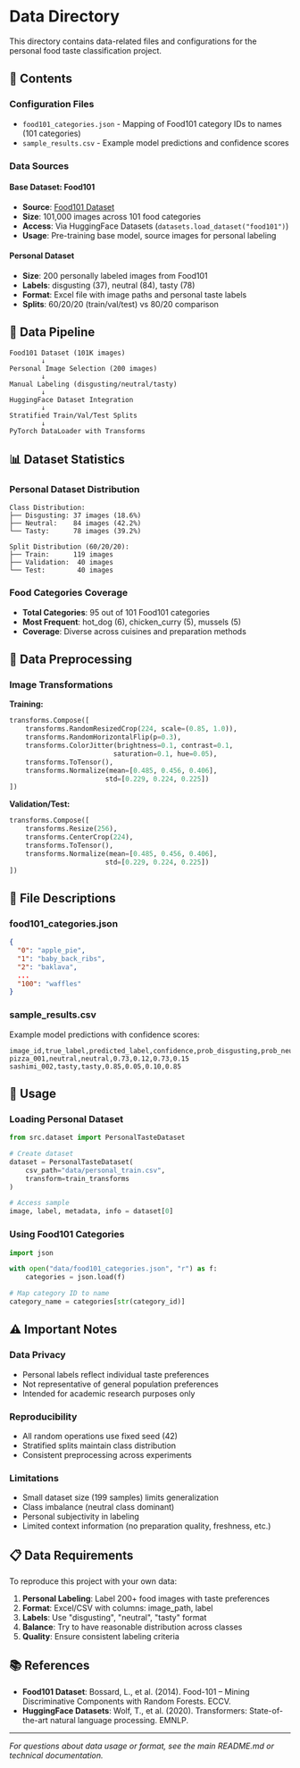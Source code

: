 # Data Directory

This directory contains data-related files and configurations for the personal food taste classification project.

## 📁 **Contents**

### **Configuration Files**
- `food101_categories.json` - Mapping of Food101 category IDs to names (101 categories)
- `sample_results.csv` - Example model predictions and confidence scores

### **Data Sources**

#### **Base Dataset: Food101**
- **Source**: [Food101 Dataset](https://data.vision.ee.ethz.ch/cvl/datasets_extra/food-101/)
- **Size**: 101,000 images across 101 food categories
- **Access**: Via HuggingFace Datasets (`datasets.load_dataset("food101")`)
- **Usage**: Pre-training base model, source images for personal labeling

#### **Personal Dataset**
- **Size**: 200 personally labeled images from Food101
- **Labels**: disgusting (37), neutral (84), tasty (78)
- **Format**: Excel file with image paths and personal taste labels
- **Splits**: 60/20/20 (train/val/test) vs 80/20 comparison

## 🔄 **Data Pipeline**

```
Food101 Dataset (101K images)
        ↓
Personal Image Selection (200 images)
        ↓
Manual Labeling (disgusting/neutral/tasty)
        ↓
HuggingFace Dataset Integration
        ↓
Stratified Train/Val/Test Splits
        ↓
PyTorch DataLoader with Transforms
```

## 📊 **Dataset Statistics**

### **Personal Dataset Distribution**
```
Class Distribution:
├── Disgusting: 37 images (18.6%)
├── Neutral:    84 images (42.2%)
└── Tasty:      78 images (39.2%)

Split Distribution (60/20/20):
├── Train:      119 images
├── Validation:  40 images
└── Test:        40 images
```

### **Food Categories Coverage**
- **Total Categories**: 95 out of 101 Food101 categories
- **Most Frequent**: hot_dog (6), chicken_curry (5), mussels (5)
- **Coverage**: Diverse across cuisines and preparation methods

## 🔧 **Data Preprocessing**

### **Image Transformations**

**Training:**
```python
transforms.Compose([
    transforms.RandomResizedCrop(224, scale=(0.85, 1.0)),
    transforms.RandomHorizontalFlip(p=0.3),
    transforms.ColorJitter(brightness=0.1, contrast=0.1, 
                          saturation=0.1, hue=0.05),
    transforms.ToTensor(),
    transforms.Normalize(mean=[0.485, 0.456, 0.406], 
                        std=[0.229, 0.224, 0.225])
])
```

**Validation/Test:**
```python
transforms.Compose([
    transforms.Resize(256),
    transforms.CenterCrop(224),
    transforms.ToTensor(),
    transforms.Normalize(mean=[0.485, 0.456, 0.406], 
                        std=[0.229, 0.224, 0.225])
])
```

## 📁 **File Descriptions**

### **food101_categories.json**
```json
{
  "0": "apple_pie",
  "1": "baby_back_ribs",
  "2": "baklava",
  ...
  "100": "waffles"
}
```

### **sample_results.csv**
Example model predictions with confidence scores:
```csv
image_id,true_label,predicted_label,confidence,prob_disgusting,prob_neutral,prob_tasty
pizza_001,neutral,neutral,0.73,0.12,0.73,0.15
sashimi_002,tasty,tasty,0.85,0.05,0.10,0.85
```

## 🚀 **Usage**

### **Loading Personal Dataset**
```python
from src.dataset import PersonalTasteDataset

# Create dataset
dataset = PersonalTasteDataset(
    csv_path="data/personal_train.csv",
    transform=train_transforms
)

# Access sample
image, label, metadata, info = dataset[0]
```

### **Using Food101 Categories**
```python
import json

with open("data/food101_categories.json", "r") as f:
    categories = json.load(f)

# Map category ID to name
category_name = categories[str(category_id)]
```

## ⚠️ **Important Notes**

### **Data Privacy**
- Personal labels reflect individual taste preferences
- Not representative of general population preferences
- Intended for academic research purposes only

### **Reproducibility**
- All random operations use fixed seed (42)
- Stratified splits maintain class distribution
- Consistent preprocessing across experiments

### **Limitations**
- Small dataset size (199 samples) limits generalization
- Class imbalance (neutral class dominant)
- Personal subjectivity in labeling
- Limited context information (no preparation quality, freshness, etc.)

## 📋 **Data Requirements**

To reproduce this project with your own data:

1. **Personal Labeling**: Label 200+ food images with taste preferences
2. **Format**: Excel/CSV with columns: image_path, label
3. **Labels**: Use "disgusting", "neutral", "tasty" format
4. **Balance**: Try to have reasonable distribution across classes
5. **Quality**: Ensure consistent labeling criteria

## 📚 **References**

- **Food101 Dataset**: Bossard, L., et al. (2014). Food-101 – Mining Discriminative Components with Random Forests. ECCV.
- **HuggingFace Datasets**: Wolf, T., et al. (2020). Transformers: State-of-the-art natural language processing. EMNLP.

---

*For questions about data usage or format, see the main README.md or technical documentation.*
